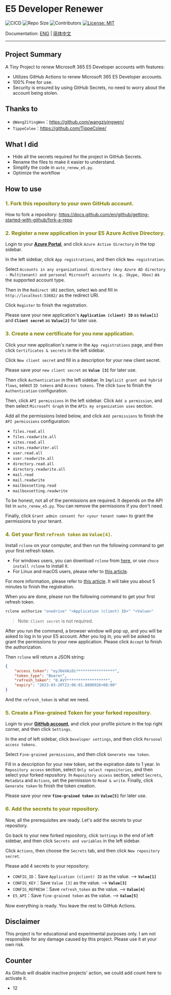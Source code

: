 # **E5 Developer Renewer**

![CICD](https://github.com/KKtheGhost/E5_Developer_Renew/actions/workflows/autoapi.yml/badge.svg?branch=master)
![Repo Size](https://img.shields.io/github/repo-size/KKtheGhost/E5_Developer_Renew)
![Contributors](https://img.shields.io/github/contributors/KKtheGhost/E5_Developer_Renew)
[![License: MIT](https://shields.io/badge/license-MIT-%23373737)](https://opensource.org/licenses/MIT)

Documentation: [ENG](https://github.com/KKtheGhost/E5_Developer_Renew/blob/master/README.md) | [简体中文](https://github.com/KKtheGhost/E5_Developer_Renew/blob/master/README_CN.md)

---
## **Project Summary**
A Tiny Project to renew Microsoft 365 E5 Developer accounts with features:
* Utilizes GitHub Actions to renew Microsoft 365 E5 Developer accounts.
* 100% Free for use.
* Security is ensured by using GitHub Secrets, no need to worry about the account being stolen.

## **Thanks to**
* `@WangZiYingWen`：https://github.com/wangziyingwen/
* `TippeColee`：https://github.com/TippeColee/

## **What I did**
- Hide all the secrets required for the project in GitHub Secrets.
- Rename the files to make it easier to understand.
- Simplify the code in `auto_renew_e5.py`.
- Optimize the workflow

## **How to use**

### <font color="Olive">**1. Fork this repository to your own GitHub account.**</font>

How to fork a repository: https://docs.github.com/en/github/getting-started-with-github/fork-a-repo

### <font color="Olive">**2. Register a new application in your E5 Azure Active Directory.**</font>

Login to your **[Azure Portal](https://portal.azure.com/#allservices/category/All)**, and click `Azure Active Directory` in the top sidebar.

In the left sidebar, click `App registrations`, and then click `New registration`.

Select `Accounts in any organizational directory (Any Azure AD directory - Multitenant) and personal Microsoft accounts (e.g. Skype, Xbox)` as the supported account type.

Then in the `Redirect URI` section, select `Web` and fill in `http://localhost:53682/` as the redirect URI.

Click `Register` to finish the registration.

Please save your new application's **`Application (client) ID`** as **`Value[1]`** and **`Client secret`** as **`Value[2]`** for later use.

### <font color="Olive">**3. Create a new certificate for you new application.**</font>

Click your new application's name in the `App registrations` page, and then click `Certificates & secrets` in the left sidebar.

Click `New client secret` and fill in a description for your new client secret.

Please save your `new client secret` as **`Value [3]`** for later use.

Then click `Authentication` in the left sidebar. In `Implicit grant and hybrid flows`, select `ID tokens` and `Access tokens`. The click `Save` to finish the `Authentication` configuration.

Then, click `API permissions` in the left sidebar. Click `Add a permission`, and then select `Microsoft Graph` in the `APIs my organization uses` section.

Add all the permissions listed below, and click `Add permissions` to finish the `API permissions` configuration:
- `files.read.all`
- `files.readwrite.all`
- `sites.read.all`
- `sites.readwriter.all`
- `user.read.all`
- `user.readwrite.all`
- `directory.read.all`
- `directory.readwrite.all`
- `mail.read`
- `mail.readwrite`
- `mailboxsetting.read`
- `mailboxsetting.readwrite`

To be honest, not all of the permissions are required. It depends on the API list in `auto_renew_e5.py`. You can remove the permissions if you don't need.

Finally, click `Grant admin consent for <your tenant name>` to grant the permissions to your tenant.

### <font color="Olive">**4. Get your first `refresh token` as `Value[4]`.**</font>

Install `rclone` on your computer, and then run the following command to get your first refresh token.

- For windows users, you can download `rclone` from [here](https://rclone.org/downloads/), or use `choco install rclone` to install it.
- For Linux and macOS users, please refer to [this article](https://rclone.org/install/).

For more information, please refer to [this article](https://docs.microsoft.com/en-us/azure/active-directory/develop/quickstart-register-app). It will take you about 5 minutes to finish the registration. 

When you are done, please run the following command to get your first refresh token.

```bash
rclone authorize "onedrive" "<Application (client) ID>" "<Value>"
```
 > Note: `Client secret` is not required.

After you run the command, a browser window will pop up, and you will be asked to log in to your E5 account. After you log in, you will be asked to grant the permissions to your new application. Please click `Accept` to finish the authorization.

Then `rclone` will return a JSON string:

```json
{
	"access_token": "eyJ0eXAiOi*****************",
	"token_type": "Bearer",
	"refresh_token": "0.AVY******************",
	"expiry": "2023-03-20T23:06:01.8800926+08:00"
}
```
And the `refresh_token` is what we need.

### <font color="Olive">**5. Create a Fine-grained Token for your forked repository.**</font>

Login to your **[GitHub account](https://github.com)**, and click your profile picture in the top right corner, and then click `Settings`.

In the end of left sidebar, click `Developer settings`, and then click `Personal access tokens`.

Select `Fine-grained permissions`, and then click `Generate new token`.

Fill in a description for your new token, set the expiration date to 1 year. In `Repository access` section, select `Only select repositories`, and then select your forked repository. In `Repository access` section, select `Secrets`, `Metadata` and `Actions`, set the permission to `Read & write`. Finally, click `Generate token` to finish the token creation.

Please save your new **`fine-grained token`** as **`Value[5]`** for later use.

### <font color="Olive">**6. Add the secrets to your repository.**</font>

Now, all the prerequisites are ready. Let's add the secrets to your repository.

Go back to your new forked repository, click `Settings` in the end of left sidebar, and then click `Secrets and variables` in the left sidebar.

Click `Actions`, then choose the `Secrets` tab, and then click `New repository secret`.

Please add 4 secrets to your repository:
- `CONFIG_ID`：Save `Application (client) ID` as the value. --> **`Value[1]`**
- `CONFIG_KEY`：Save `Value [3]` as the value. --> **`Value[3]`**
- `CONFIG_REFRESH`：Save `refresh_token` as the value. --> **`Value[4]`**
- `E5_API`：Save `fine-grained token` as the value. --> **`Value[5]`**

Now everything is ready. You leave the rest to GitHub Actions.

## **Disclaimer**
This project is for educational and experimental purposes only. I am not responsible for any damage caused by this project. Please use it at your own risk.

## **Counter**
As Github will disable inactive projects' action, we could add count here to activate it.
- 12
